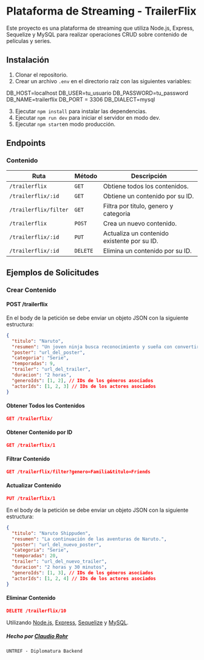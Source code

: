 # Plataforma de Streaming - TrailerFlix

Este proyecto es una plataforma de streaming que utiliza Node.js, Express, Sequelize y MySQL para realizar operaciones CRUD sobre contenido de películas y series.

## Instalación

1. Clonar el repositorio.
2. Crear un archivo `.env` en el directorio raíz con las siguientes variables:

DB_HOST=localhost
DB_USER=tu_usuario
DB_PASSWORD=tu_password
DB_NAME=trailerflix
DB_PORT = 3306
DB_DIALECT=mysql

3. Ejecutar `npm install` para instalar las dependencias.
4. Ejecutar `npm run dev` para iniciar el servidor en modo dev.
5. Ejecutar `npm start`en modo producción.

## Endpoints

### Contenido

| Ruta                 | Método   | Descripción                                 |
| -------------------- | -------- | ------------------------------------------- |
| `/trailerflix`       | `GET`    | Obtiene todos los contenidos.               |
| `/trailerflix/:id`   | `GET`    | Obtiene un contenido por su ID.             |
| `/trailerflix/filter` | `GET`    | Filtra por titulo, genero y categoria       |
| `/trailerflix`       | `POST`   | Crea un nuevo contenido.                    |
| `/trailerflix/:id`   | `PUT`    | Actualiza un contenido existente por su ID. |
| `/trailerflix/:id`   | `DELETE` | Elimina un contenido por su ID.             |

## Ejemplos de Solicitudes

### Crear Contenido

#### POST /trailerflix

En el body de la petición se debe enviar un objeto JSON con la siguiente estructura:

```json
{
  "titulo": "Naruto",
  "resumen": "Un joven ninja busca reconocimiento y sueña con convertirse en el Hokage, el líder de su aldea.",
  "poster": "url_del_poster",
  "categoria": "Serie",
  "temporadas": 9,
  "trailer": "url_del_trailer",
  "duracion": "2 horas",
  "generoIds": [1, 2], // IDs de los géneros asociados
  "actorIds": [1, 2, 3] // IDs de los actores asociados
}
```

#### Obtener Todos los Contenidos

```json
GET /trailerflix/
```

#### Obtener Contenido por ID

```json
GET /trailerflix/1
```

#### Filtrar Contenido

```json
GET /trailerflix/filter?genero=Familia&titulo=Friends
```

#### Actualizar Contenido

```json
PUT /trailerflix/1
```

En el body de la petición se debe enviar un objeto JSON con la siguiente estructura:

```json
{
  "titulo": "Naruto Shippuden",
  "resumen": "La continuación de las aventuras de Naruto.",
  "poster": "url_del_nuevo_poster",
  "categoria": "Serie",
  "temporadas": 20,
  "trailer": "url_del_nuevo_trailer",
  "duracion": "2 horas y 30 minutos",
  "generoIds": [1, 3], // IDs de los géneros asociados
  "actorIds": [1, 2, 4] // IDs de los actores asociados
}
```

#### Eliminar Contenido

```json
DELETE /trailerflix/10
```

Utilizando [Node.js](https://nodejs.org/), [Express](https://expressjs.com/), [Sequelize](https://sequelize.org/) y [MySQL](https://www.mysql.com/).

##### Hecho por [Claudio Rohr](claudiomr79@gmail.com)

```
UNTREF - Diplomatura Backend
```

